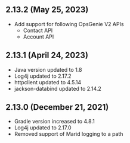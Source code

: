 ## 2.13.2 (May 25, 2023)
* Add support for following OpsGenie V2 APIs
    * Contact API
    * Account API

## 2.13.1 (April 24, 2023)
* Java version updated to 1.8
* Log4j updated to 2.17.2
* httpclient updated to 4.5.14
* jackson-databind updated to 2.14.2

## 2.13.0 (December 21, 2021)
* Gradle version increased to 4.8.1
* Log4j updated to 2.17.0
* Removed support of Marid logging to a path